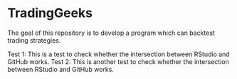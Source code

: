 # TradingGeeks
The goal of this repository is to develop a program which can backtest trading strategies.

Test 1: This is a test to check whether the intersection between RStudio and GitHub works.
Test 2: This is another test to check whether the intersection between RStudio and GitHub works.